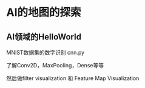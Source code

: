 # AI的地图的探索

## AI领域的HelloWorld

MNIST数据集的数字识别 cnn.py

了解Conv2D，MaxPooling，Dense等等

然后做filter visualization 和 Feature Map Visualization


